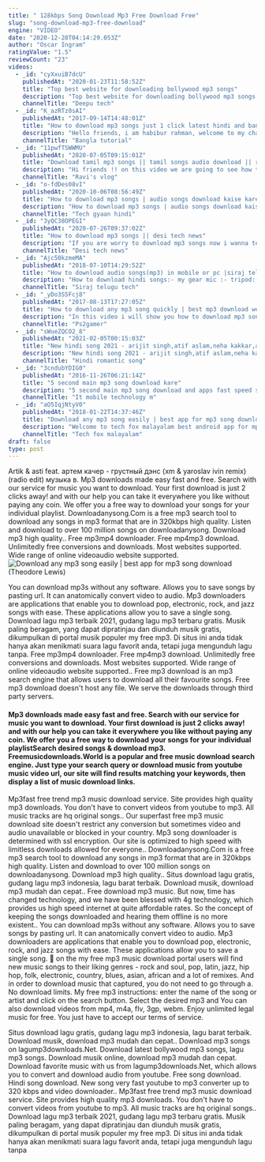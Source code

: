 ```yaml
---
title: " 128kbps Song Download Mp3 Free Download Free"
slug: "song-download-mp3-free-download"
engine: "VIDEO"
date: "2020-12-28T04:14:29.053Z"
author: "Oscar Ingram"
ratingValue: "1.5"
reviewCount: "23"
videos:
  - _id: "cyXxuiB7dcU"
    publishedAt: "2020-01-23T11:58:52Z"
    title: "Top best website for downloading bollywood mp3 songs"
    description: "Top best website for downloading bollywood mp3 songs namaskaar dosto deepu tech me aapka swagat hai share support and subscribe dosto aap"
    channelTitle: "Deepu tech"
  - _id: "K_azRTz0sAI"
    publishedAt: "2017-09-14T14:48:01Z"
    title: "How to download mp3 songs just 1 click latest hindi and bangla flim mp3 songs"
    description: "Hello friends, i am habibur rahman, welcome to my channel best bangla tutorial, it&#39;s a bangla youtube, photoshop, android and other tutorials and"
    channelTitle: "Bangla tutorial"
  - _id: "11pwfTSWWMU"
    publishedAt: "2020-07-05T09:15:01Z"
    title: "Download tamil mp3 songs || tamil songs audio download || ravi&amp;#39;s vlog"
    description: "Hi friends !! on this video we are going to see how to download tamil mp3 audio songs. Its very easy to download on google. Watch my video fully. Do not"
    channelTitle: "Ravi's vlog"
  - _id: "o-fdDes08vI"
    publishedAt: "2020-10-06T08:56:49Z"
    title: "How to download mp3 songs | audio songs download kaise kare? | phone se"
    description: "How to download mp3 songs | audio songs download kaise kare? | phone se namaskar dosto, mera naam hai kaushik tiwari aur aap dekh hai tech"
    channelTitle: "Tech gyaan hindi"
  - _id: "3yQC38OPEGI"
    publishedAt: "2020-07-26T09:37:02Z"
    title: "How to download mp3 songs || desi tech news"
    description: "If you are worry to download mp3 songs now i wanna tell you how to download free mp3 songs on android? mp3 download. You can download mp3 music"
    channelTitle: "Desi tech news"
  - _id: "Ajc50kzmeMA"
    publishedAt: "2018-07-10T14:29:52Z"
    title: "How to download audio songs(mp3) in mobile or pc |siraj telugutech |"
    description: "How to download hindi songs:- my gear mic :- tripod:- please subscribe to my"
    channelTitle: "Siraj telugu tech"
  - _id: "_yDo3S5Fcj8"
    publishedAt: "2017-08-13T17:27:05Z"
    title: "How to download any mp3 song quickly | best mp3 download website |"
    description: "In this video i will show you how to download mp3 song quickly from best mp3 download website. For all playstation 2 games cheats, hacks, tricks and"
    channelTitle: "Ps2gamer"
  - _id: "sWueZQCO2_8"
    publishedAt: "2021-02-05T00:15:03Z"
    title: "New hindi song 2021 - arijit singh,atif aslam,neha kakkar,armaan malik,shreya ghoshal"
    description: "New hindi song 2021 - arijit singh,atif aslam,neha kakkar,armaan malik,shreya ghoshal"
    channelTitle: "Hindi romantic song"
  - _id: "3cndubYDIG0"
    publishedAt: "2016-11-26T06:21:14Z"
    title: "5 second main mp3 song download kare"
    description: "5 second main mp3 song download and apps fast speed se download kare 2nd channel link subscribe"
    channelTitle: "It mobile technology m"
  - _id: "aO5IqjNtyV0"
    publishedAt: "2018-01-22T14:37:46Z"
    title: "Download any mp3 song easily | best app for mp3 song download"
    description: "Welcome to tech fox malayalam best android app for mp3 song download nb : വീഡിയോയിൽ പറഞ്ഞിരിക്കുന്നവ ഡൗൺലോഡ്"
    channelTitle: "Tech fox malayalam"
draft: false
type: post
---
```


Artik &amp; asti feat. артем качер - грустный дэнс (xm &amp; yaroslav ivin remix) (radio edit) музыка в. Mp3 downloads made easy fast and free. Search with our service for music you want to download. Your first download is just 2 clicks away! and with our help you can take it everywhere you like without paying any coin. We offer you a free way to download your songs for your individual playlist. Downloadanysong.Com is a free mp3 search tool to download any songs in mp3 format that are in 320kbps high quality. Listen and download to over 100 million songs on downloadanysong. Download mp3 high quality.. Free mp3mp4 downloader. Free mp4mp3 download. Unlimitedly free conversions and downloads. Most websites supported. Wide range of online videoaudio website supported.
![Download any mp3 song easily | best app for mp3 song download (Theodore Lewis)](https://i.ytimg.com/vi/aO5IqjNtyV0/hqdefault.jpg "Download any mp3 song easily | best app for mp3 song download (Donald Newton)")

You can download mp3s without any software. Allows you to save songs by pasting url. It can anatomically convert video to audio. Mp3 downloaders are applications that enable you to download pop, electronic, rock, and jazz songs with ease. These applications allow you to save a single song. Download lagu mp3 terbaik 2021, gudang lagu mp3 terbaru gratis. Musik paling beragam, yang dapat dipratinjau dan diunduh musik gratis, dikumpulkan di portal musik populer my free mp3. Di situs ini anda tidak hanya akan menikmati suara lagu favorit anda, tetapi juga mengunduh lagu tanpa. Free mp3mp4 downloader. Free mp4mp3 download. Unlimitedly free conversions and downloads. Most websites supported. Wide range of online videoaudio website supported.. Free mp3 download is an mp3 search engine that allows users to download all their favourite songs. Free mp3 download doesn&#39;t host any file. We serve the downloads through third party servers.
<!--inArticleAds-->

<!--galleryOne-->

#### Mp3 downloads made easy fast and free. Search with our service for music you want to download. Your first download is just 2 clicks away! and with our help you can take it everywhere you like without paying any coin. We offer you a free way to download your songs for your individual playlistSearch desired songs &amp; download mp3. Freemusicdownloads.World is a popular and free music download search engine. Just type your search query or download music from youtube music video url, our site will find results matching your keywords, then display a list of music download links.
<!--inArticleAds-->

<!--galleryTwo-->

Mp3fast free trend mp3 music download service. Site provides high quality mp3 downloads. You don&#39;t have to convert videos from youtube to mp3. All music tracks are hq original songs.. Our superfast free mp3 music download site doesn&#39;t restrict any conversion but sometimes video and audio unavailable or blocked in your country. Mp3 song downloader is determined with ssl encryption. Our site is optimized to high speed with limitless downloads allowed for everyone.. Downloadanysong.Com is a free mp3 search tool to download any songs in mp3 format that are in 320kbps high quality. Listen and download to over 100 million songs on downloadanysong. Download mp3 high quality.. Situs download lagu gratis, gudang lagu mp3 indonesia, lagu barat terbaik. Download musik, download mp3 mudah dan cepat.. Free download mp3 music. But now, time has changed technology, and we have been blessed with 4g technology, which provides us high speed internet at quite affordable rates. So the concept of keeping the songs downloaded and hearing them offline is no more existent.. You can download mp3s without any software. Allows you to save songs by pasting url. It can anatomically convert video to audio. Mp3 downloaders are applications that enable you to download pop, electronic, rock, and jazz songs with ease. These applications allow you to save a single song. 🔴 on the my free mp3 music download portal users will find new music songs to their liking genres - rock and soul, pop, latin, jazz, hip hop, folk, electronic, country, blues, asian, african and a lot of remixes. And in order to download music that captured, you do not need to go through a. No download limits. My free mp3 instructions: enter the name of the song or artist and click on the search button. Select the desired mp3 and You can also download videos from mp4, m4a, flv, 3gp, webm. Enjoy unlimited legal music for free. You just have to accept our terms of service.
<!--galleryThree-->

Situs download lagu gratis, gudang lagu mp3 indonesia, lagu barat terbaik. Download musik, download mp3 mudah dan cepat.. Download mp3 songs on lagump3downloads.Net. Download latest bollywood mp3 songs, lagu mp3 songs. Download musik online, download mp3 mudah dan cepat. Download favorite music with us from lagump3downloads.Net, which allows you to convert and download audio from youtube. Free song download. Hindi song download. New song very fast youtube to mp3 converter up to 320 kbps and video downloader.. Mp3fast free trend mp3 music download service. Site provides high quality mp3 downloads. You don&#39;t have to convert videos from youtube to mp3. All music tracks are hq original songs.. Download lagu mp3 terbaik 2021, gudang lagu mp3 terbaru gratis. Musik paling beragam, yang dapat dipratinjau dan diunduh musik gratis, dikumpulkan di portal musik populer my free mp3. Di situs ini anda tidak hanya akan menikmati suara lagu favorit anda, tetapi juga mengunduh lagu tanpa